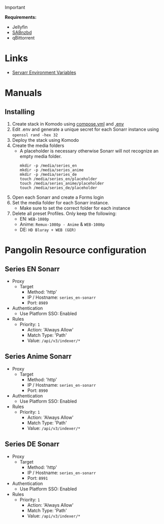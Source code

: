 > [!IMPORTANT]  
> **Requirements:**
> - Jellyfin
> - [SABnzbd](https://github.com/platnub/container-host-templates/tree/main/docker/containers/sabnzbd)
> - qBittorrent

# Links
 - [Servarr Environment Variables](https://wiki.servarr.com/useful-tools#using-environment-variables-for-config)

# Manuals
## Installing
1. Create stack in Komodo using [compose.yml]() and [.env]()
2. Edit .env and generate a unique secret for each Sonarr instance using `openssl rand -hex 32`
3. Deploy the stack using Komodo
4. Create the media folders
     - A placeholder is necessary otherwise Sonarr will not recognize an empty media folder.
       ```
       mkdir -p /media/series_en
       mkdir -p /media/series_anime
       mkdir -p /media/series_de
       touch /media/series_en/placeholder
       touch /media/series_anime/placeholder
       touch /media/series_de/placeholder
       ```
5. Open each Sonarr and create a Forms login
6. Set the media folder for each Sonarr instance.
     - Make sure to set the correct folder for each instance
7. Delete all preset Profiles. Only keep the following:
     - EN: `WEB-1080p`
     - Anime: `Remux-1080p - Anime` & `WEB-1080p`
     - DE: `HD Bluray + WEB (GER)`

# Pangolin Resource configuration
## Series EN Sonarr
- Proxy
  - Target
    - Method: 'http'
    - IP / Hostname: `series_en-sonarr`
    - Port: `8989`
- Authentication
  - Use Platform SSO: Enabled
- Rules
  - Priority: `1`
    - Action: 'Always Allow'
    - Match Type: 'Path'
    - Value: `/api/v3/indexer/*`
## Series Anime Sonarr
- Proxy
  - Target
    - Method: 'http'
    - IP / Hostname: `series_en-sonarr`
    - Port: `8990`
- Authentication
  - Use Platform SSO: Enabled
- Rules
  - Priority: `1`
    - Action: 'Always Allow'
    - Match Type: 'Path'
    - Value: `/api/v3/indexer/*`
## Series DE Sonarr
- Proxy
  - Target
    - Method: 'http'
    - IP / Hostname: `series_en-sonarr`
    - Port: `8991`
- Authentication
  - Use Platform SSO: Enabled
- Rules
  - Priority: `1`
    - Action: 'Always Allow'
    - Match Type: 'Path'
    - Value: `/api/v3/indexer/*`

